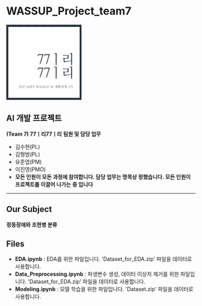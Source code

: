 # WASSUP_Project_team7

<img src = 'imgs/team_logo.png' width="200" height="200"/>

## AI 개발 프로젝트
**(Team 7) 77ㅣ리77ㅣ리**
**팀원 및 담당 업무**
  + 김수현(PL)
  + 김형범(PL)
  + 유준엽(PM)
  + 이진영(PMO)
  + **모든 인원이 모든 과정에 참여합니다. 담당 업무는 명목상 정했습니다. 모든 인원이 프로젝트를 이끌어 나가는 중 입니다**
---
## Our Subject
**정동장애와 조현병 분류**

## Files
  + **EDA.ipynb** : EDA를 위한 파일입니다. 'Dataset_for_EDA.zip' 파일을 데이터로 사용합니다.
  + **Data_Preprocessing.ipynb** : 파생변수 생성, 데이터 이상치 제거를 위한 파일입니다.
'Dataset_for_EDA.zip' 파일을 데이터로 사용합니다.
  + **Modeling.ipynb** : 모델 학습을 위한 파일입니다. 'Dataset.zip' 파일을 데이터로 사용합니다.
